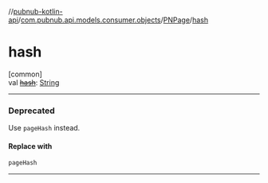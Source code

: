 //[pubnub-kotlin-api](../../../index.md)/[com.pubnub.api.models.consumer.objects](../index.md)/[PNPage](index.md)/[hash](hash.md)

# hash

[common]\
val [~~hash~~](hash.md): [String](https://kotlinlang.org/api/latest/jvm/stdlib/kotlin/-string/index.html)

---

### Deprecated

Use `pageHash` instead.

#### Replace with

```kotlin
pageHash
```
---
